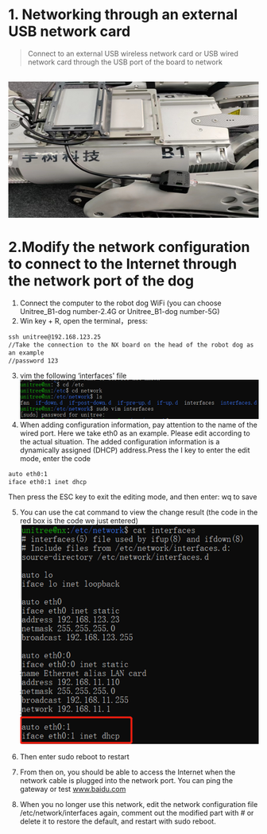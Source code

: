 # 1. Networking through an external USB network card
> Connect to an external USB wireless network card or USB wired network card through the USB port of the board to network

​                         ![image.png](images/B1.png)



# 2.Modify the network configuration to connect to the Internet through the network port of the dog

1. Connect the computer to the robot dog WiFi (you can choose Unitree_B1-dog number-2.4G or Unitree_B1-dog number-5G)
2. Win key + R, open the terminal，press:
```
ssh unitree@192.168.123.25
//Take the connection to the NX board on the head of the robot dog as an example
//password 123
```
3. vim the following ‘interfaces' file
          ![image.png](images/network.png)
4. When adding configuration information, pay attention to the name of the wired port. Here we take eth0 as an example. Please edit according to the actual situation. The added configuration information is a dynamically assigned (DHCP) address.Press the I key to enter the edit mode, enter the code

```
auto eth0:1
iface eth0:1 inet dhcp
```
   Then press the ESC key to exit the editing mode, and then enter: wq to save

5. You can use the cat command to view the change result (the code in the red box is the code we just entered)
                      ![image.png](images/eth0.png)

6. Then enter sudo reboot to restart
7.  From then on, you should be able to access the Internet when the network cable is plugged into the network port. You can ping the gateway or test www.baidu.com
8.  When you no longer use this network, edit the network configuration file /etc/network/interfaces again, comment out the modified part with # or delete it to restore the default, and restart with sudo reboot.

